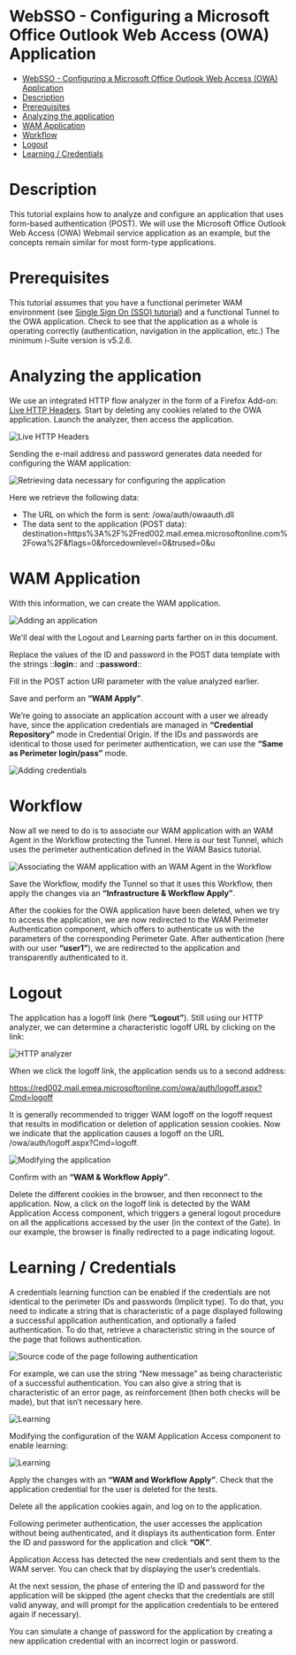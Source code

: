 # WebSSO - Configuring a Microsoft Office Outlook Web Access (OWA) Application

- [WebSSO - Configuring a Microsoft Office Outlook Web Access (OWA) Application](#websso---configuring-a-microsoft-office-outlook-web-access-owa-application)
- [Description](#description)
- [Prerequisites](#prerequisites)
- [Analyzing the application](#analyzing-the-application)
- [WAM Application](#wam-application)
- [Workflow](#workflow)
- [Logout](#logout)
- [Learning / Credentials](#learning--credentials)



# Description 
This tutorial explains how to analyze and configure an application that uses form-based authentication (POST). We will use the Microsoft Office Outlook Web Access (OWA) Webmail service application as an example, but the concepts remain similar for most form-type applications.


# Prerequisites
This tutorial assumes that you have a functional perimeter WAM environment (see [Single Sign On (SSO) tutorial](https://documentation.rscyber.fr/pages/createpage.action?spaceKey=DOC&title=Authentification+unique+%28SSO%29)) and a functional Tunnel to the OWA application. Check to see that the application as a whole is operating correctly (authentication, navigation in the application, etc.) The minimum i-Suite version is v5.2.6.

# Analyzing the application
We use an integrated HTTP flow analyzer in the form of a Firefox Add-on: [Live HTTP Headers](https://addons.mozilla.org/fr/firefox/addon/http-header-live/).
Start by deleting any cookies related to the OWA application. Launch the analyzer, then access the application.

![](./attachments/iam-form-owa2010-req1-small.png "Live HTTP Headers")

Sending the e-mail address and password generates data needed for configuring the WAM application:


![](./attachments/iam-form-owa2010-post-cadre-small.png "Retrieving data necessary for configuring the application")

Here we retrieve the following data:
- The URL on which the form is sent: /owa/auth/owaauth.dll
- The data sent to the application (POST data): destination=https%3A%2F%2Fred002.mail.emea.microsoftonline.com%2Fowa%2F&flags=0&forcedownlevel=0&trused=0&u

# WAM Application
With this information, we can create the WAM application.


![](./attachments/iam-form-owa2010-5.2.6-appli0-retouche-small.png "Adding an application")


We'll deal with the Logout and Learning parts farther on in this document.

Replace the values of the ID and password in the POST data template with the strings ::**login**:: and ::**password**::

Fill in the POST action URI parameter with the value analyzed earlier.

Save and perform an **“WAM Apply”**.

We’re going to associate an application account with a user we already have, since the application credentials are managed in **“Credential Repository”** mode in Credential Origin. If the IDs and passwords are identical to those used for perimeter authentication, we can use the **“Same as Perimeter login/pass”** mode.


![](./attachments/iam-form-owa2010-5.2.6-add-cred-retouche-small.png "Adding credentials")

# Workflow

Now all we need to do is to associate our WAM application with an WAM Agent in the Workflow protecting the Tunnel.
Here is our test Tunnel, which uses the perimeter authentication defined in the WAM Basics tutorial.

![](./attachments/iam-form-owa2010-5.2.6-wf1-small.png "Associating the WAM application with an WAM Agent in the Workflow")

Save the Workflow, modify the Tunnel so that it uses this Workflow, then apply the changes via an **“Infrastructure & Workflow Apply”**.

After the cookies for the OWA application have been deleted, when we try to access the application, we are now redirected to the WAM Perimeter Authentication component, which offers to authenticate us with the parameters of the corresponding Perimeter Gate. After authentication (here with our user **“user1”**), we are redirected to the application and transparently authenticated to it.

# Logout
The application has a logoff link (here **“Logout”**). Still using our HTTP analyzer, we can determine a characteristic logoff URL by clicking on the link:

![](./attachments/iam-form-owa2010-logoff-retouche-small.png "HTTP analyzer")

When we click the logoff link, the application sends us to a second address:

https://red002.mail.emea.microsoftonline.com/owa/auth/logoff.aspx?Cmd=logoff

It is generally recommended to trigger WAM logoff on the logoff request that results in modification or deletion of application session cookies.
Now we indicate that the application causes a logoff on the URL /owa/auth/logoff.aspx?Cmd=logoff.

![](./attachments/iam-form-owa2010-5.2.6-appli2-logout-small.png "Modifying the application")

Confirm with an **“WAM & Workflow Apply”**.

Delete the different cookies in the browser, and then reconnect to the application. Now, a click on the logoff link is detected by the WAM Application Access component, which triggers a general logout procedure on all the applications accessed by the user (in the context of the Gate). In our example, the browser is finally redirected to a page indicating logout.

# Learning / Credentials
A credentials learning function can be enabled if the credentials are not identical to the perimeter IDs and passwords (Implicit type). To do that, you need to indicate a string that is characteristic of a page displayed following a successful application authentication, and optionally a failed authentication. To do that, retrieve a characteristic string in the source of the page that follows authentication.

![](./attachments/iam-form-owa2010-learning-src-ok-small.png "Source code of the page following authentication")

For example, we can use the string “New message” as being characteristic of a successful authentication. You can also give a string that is characteristic of an error page, as reinforcement (then both checks will be made), but that isn’t necessary here.

![](./attachments/iam-form-owa2010-5.2.6-learning-appli-small.png "Learning")

Modifying the configuration of the WAM Application Access component to enable learning:

![](./attachments/iam-form-owa2010-5.2.6-learning-wf-small.png "Learning")

Apply the changes with an **“WAM and Workflow Apply”**. Check that the application credential for the user is deleted for the tests.

Delete all the application cookies again, and log on to the application.

Following perimeter authentication, the user accesses the application without being authenticated, and it displays its authentication form. Enter the ID and password for the application and click **“OK”**.

Application Access has detected the new credentials and sent them to the WAM server. You can check that by displaying the user’s credentials.

At the next session, the phase of entering the ID and password for the application will be skipped (the agent checks that the credentials are still valid anyway, and will prompt for the application credentials to be entered again if necessary).

You can simulate a change of password for the application by creating a new application credential with an incorrect login or password.